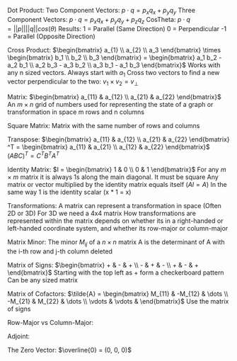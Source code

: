 Dot Product:
	Two Component Vectors:
		$p \cdot q = p_{x} q_{x} + p_{y} q_{y}$
	Three Component Vectors:
		$p \cdot q = p_{x} q_{x} + p_{y} q_{y} + p_{z} q_{z}$
	CosTheta:
		$p \cdot q = ||p|| ||q|| cos(\theta)$
	Results:
		1 = Parallel (Same Direction)
		0 = Perpendicular
		-1 = Parallel (Opposite Direction)

Cross Product:
	$\begin{bmatrix} a_{1} \\ a_{2} \\ a_3 \end{bmatrix} \times \begin{bmatrix} b_1 \\ b_2 \\ b_3 \end{bmatrix} = \begin{bmatrix} a_1 b_2 - a_2 b_1 \\ a_2 b_3 - a_3 b_2 \\ a_3 b_1 - a_1 b_3 \end{bmatrix}$
	Works with any n sized vectors. Always start with $a_1$ 
	Cross two vectors to find a new vector perpendicular to the two:
		$v_1 \times v_2 = v_{\perp}$

Matrix:
	$\begin{bmatrix} a_{11} & a_{12} \\ a_{21} & a_{22} \end{bmatrix}$
	An $m \times n$ grid of numbers used for representing the state of a graph or transformation in space
	m rows and n columns

Square Matrix:
	Matrix with the same number of rows and columns

Transpose:
	$\begin{bmatrix} a_{11} & a_{12} \\ a_{21} & a_{22} \end{bmatrix} ^T = \begin{bmatrix} a_{11} & a_{21} \\ a_{12} & a_{22} \end{bmatrix}$
	$(ABC)^T = C^T B^T A^T$

Identity Matrix:
	$I = \begin{bmatrix} 1 & 0 \\ 0 & 1 \end{bmatrix}$
	For any $m \times m$ matrix it is always 1s along the main diagonal. It must be square
	Any matrix or vector multiplied by the identity matrix equals itself ($AI = A$)
		In the same way 1 is the identity scalar (x * 1 = x)

Transformations:
	A matrix can represent a transformation in space (Often 2D or 3D)
	For 3D we need a 4x4 matrix
	How transformations are represented within the matrix depends on whether its in a right-handed or left-handed coordinate system, and whether its row-major or column-major

Matrix Minor:
	The minor $M_{ij}$ of a $n \times n$ matrix A is the determinant of A with the i-th row and j-th column deleted

Matrix of Signs:
	$\begin{bmatrix} + & - & + \\ - & + & - \\ + & - & + \end{bmatrix}$
	Starting with the top left as $+$ form a checkerboard pattern
	Can be any sized matrix

Matrix of Cofactors:
	$\tilde{A} = \begin{bmatrix} M_{11} & -M_{12} & \dots \\ -M_{21} & M_{22} & \dots \\ \vdots & \vdots & \end{bmatrix}$
	Use the matrix of signs

Row-Major vs Column-Major:

Adjoint:

The Zero Vector:
	$\overline{0} = (0, 0, 0)$